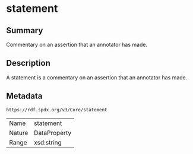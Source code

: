 <!-- Automatically generated by spec-parser v2.0.0 on 2024-01-12T14:00:21.817658+00:00 -->
<!-- SPDX-License-Identifier: Community-Spec-1.0 -->

# statement

## Summary

Commentary on an assertion that an annotator has made.


## Description

A statement is a commentary on an assertion that an annotator has made.


## Metadata

`https://rdf.spdx.org/v3/Core/statement`


| | |
|---|---|
| Name | statement |
| Nature | DataProperty |
| Range | xsd:string |





